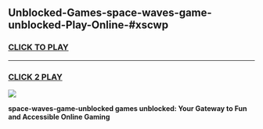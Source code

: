 
## Unblocked-Games-space-waves-game-unblocked-Play-Online-#xscwp
<h3>
<a href="https://premium.freeplayer.one?title=space-waves-game-unblocked&ref=27F">CLICK TO PLAY</a></h3>
<hr>

<h3>
<a href="https://premium.freeplayer.one?title=space-waves-game-unblocked&ref=27F">CLICK 2 PLAY</a>
  
</h3>

<a href="https://premium.freeplayer.one?title=space-waves-game-unblocked&ref=27F"><img src="https://clearcache.store/games.png"></a>


**space-waves-game-unblocked games unblocked: Your Gateway to Fun and Accessible Online Gaming**
